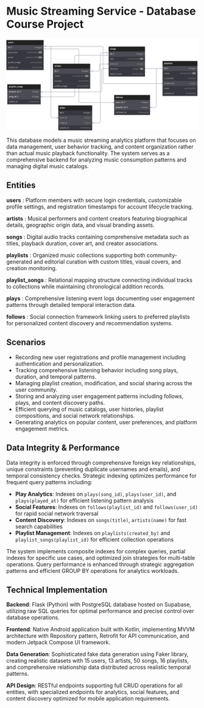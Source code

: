 # Music Streaming Service - Database Course Project

![Database Schema](schema.svg)

This database models a music streaming analytics platform that focuses on data management, user behavior tracking, and content organization rather than actual music playback functionality. 
The system serves as a comprehensive backend for analyzing music consumption patterns and managing digital music catalogs.


## Entities

**users** : Platform members with secure login credentials, customizable profile settings, and registration timestamps for account lifecycle tracking.

**artists** : Musical performers and content creators featuring biographical details, geographic origin data, and visual branding assets.

**songs** : Digital audio tracks containing comprehensive metadata such as titles, playback duration, cover art, and creator associations.

**playlists** : Organized music collections supporting both community-generated and editorial curation with custom titles, visual covers, and creation monitoring.

**playlist_songs** : Relational mapping structure connecting individual tracks to collections while maintaining chronological addition records.

**plays** : Comprehensive listening event logs documenting user engagement patterns through detailed temporal interaction data.

**follows** : Social connection framework linking users to preferred playlists for personalized content discovery and recommendation systems.



## Scenarios

- Recording new user registrations and profile management including authentication and personalization.
- Tracking comprehensive listening behavior including song plays, duration, and temporal patterns.
- Managing playlist creation, modification, and social sharing across the user community.
- Storing and analyzing user engagement patterns including follows, plays, and content discovery paths.
- Efficient querying of music catalogs, user histories, playlist compositions, and social network relationships.
- Generating analytics on popular content, user preferences, and platform engagement metrics.

## Data Integrity & Performance

Data integrity is enforced through comprehensive foreign key relationships, unique constraints (preventing duplicate usernames and emails), and temporal consistency checks. Strategic indexing optimizes performance for frequent query patterns including:

- **Play Analytics**: Indexes on `plays(song_id)`, `plays(user_id)`, and `plays(played_at)` for efficient listening pattern analysis
- **Social Features**: Indexes on `follows(playlist_id)` and `follows(user_id)` for rapid social network traversal
- **Content Discovery**: Indexes on `songs(title)`, `artists(name)` for fast search capabilities
- **Playlist Management**: Indexes on `playlists(created_by)` and `playlist_songs(playlist_id)` for efficient collection operations

The system implements composite indexes for complex queries, partial indexes for specific use cases, and optimized join strategies for multi-table operations. Query performance is enhanced through strategic aggregation patterns and efficient GROUP BY operations for analytics workloads.

## Technical Implementation

**Backend**: Flask (Python) with PostgreSQL database hosted on Supabase, utilizing raw SQL queries for optimal performance and precise control over database operations.

**Frontend**: Native Android application built with Kotlin, implementing MVVM architecture with Repository pattern, Retrofit for API communication, and modern Jetpack Compose UI framework.

**Data Generation**: Sophisticated fake data generation using Faker library, creating realistic datasets with 15 users, 13 artists, 50 songs, 16 playlists, and comprehensive relationship data distributed across realistic temporal patterns.

**API Design**: RESTful endpoints supporting full CRUD operations for all entities, with specialized endpoints for analytics, social features, and content discovery optimized for mobile application requirements.
